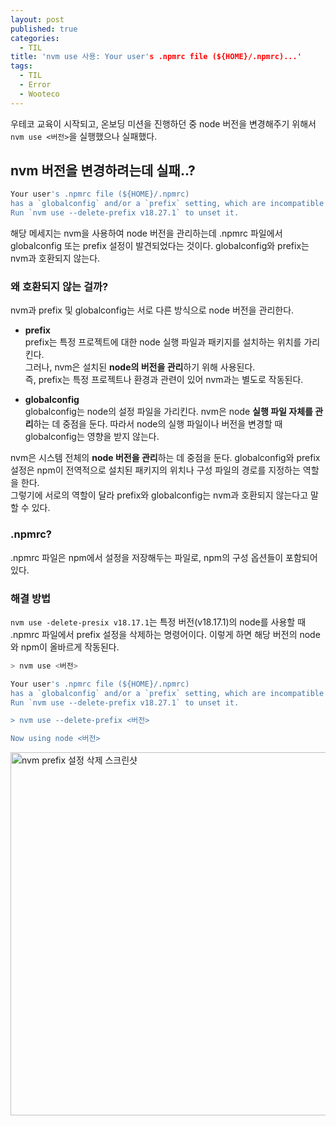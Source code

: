 ```yaml
---
layout: post
published: true
categories:
  - TIL
title: 'nvm use 사용: Your user's .npmrc file (${HOME}/.npmrc)...'
tags:
  - TIL
  - Error
  - Wooteco
---
```


우테코 교육이 시작되고, 온보딩 미션을 진행하던 중 node 버전을 변경해주기 위해서 `nvm use <버전>`을 실행했으나 실패했다.

## nvm 버전을 변경하려는데 실패..?

```bash
Your user's .npmrc file (${HOME}/.npmrc)
has a `globalconfig` and/or a `prefix` setting, which are incompatible with nvm.
Run `nvm use --delete-prefix v18.27.1` to unset it.
```

해당 메세지는 nvm을 사용하여 node 버전을 관리하는데 .npmrc 파일에서 globalconfig 또는 prefix 설정이 발견되었다는 것이다. globalconfig와 prefix는 nvm과 호환되지 않는다.

### 왜 호환되지 않는 걸까?

nvm과 prefix 및 globalconfig는 서로 다른 방식으로 node 버전을 관리한다.

- **prefix**  
  prefix는 특정 프로젝트에 대한 node 실행 파일과 패키지를 설치하는 위치를 가리킨다.  
  그러나, nvm은 설치된 **node의 버전을 관리**하기 위해 사용된다.  
  즉, prefix는 특정 프로젝트나 환경과 관련이 있어 nvm과는 별도로 작동된다.

- **globalconfig**  
  globalconfig는 node의 설정 파일을 가리킨다.
  nvm은 node **실행 파일 자체를 관리**하는 데 중점을 둔다.
  따라서 node의 실행 파일이나 버전을 변경할 때 globalconfig는 영향을 받지 않는다.

nvm은 시스템 전체의 **node 버전을 관리**하는 데 중점을 둔다.
globalconfig와 prefix 설정은 npm이 전역적으로 설치된 패키지의 위치나 구성 파일의 경로를 지정하는 역할을 한다.  
그렇기에 서로의 역할이 달라 prefix와 globalconfig는 nvm과 호환되지 않는다고 말할 수 있다.

### .npmrc?

.npmrc 파일은 npm에서 설정을 저장해두는 파일로, npm의 구성 옵션들이 포함되어 있다.

### 해결 방법

`nvm use -delete-presix v18.17.1`는 특정 버전(v18.17.1)의 node를 사용할 때 .npmrc 파일에서 prefix 설정을 삭제하는 명령어이다. 이렇게 하면 해당 버전의 node와 npm이 올바르게 작동된다.

```bash
> nvm use <버전>

Your user's .npmrc file (${HOME}/.npmrc)
has a `globalconfig` and/or a `prefix` setting, which are incompatible with nvm.
Run `nvm use --delete-prefix v18.27.1` to unset it.

> nvm use --delete-prefix <버전>

Now using node <버전>
```

<img width="581" alt="nvm prefix 설정 삭제 스크린샷" src="https://github.com/soi-ha/soi-ha.github.io/assets/77609591/35df2b2c-0c7d-4127-bb93-d5b9243afff2">

